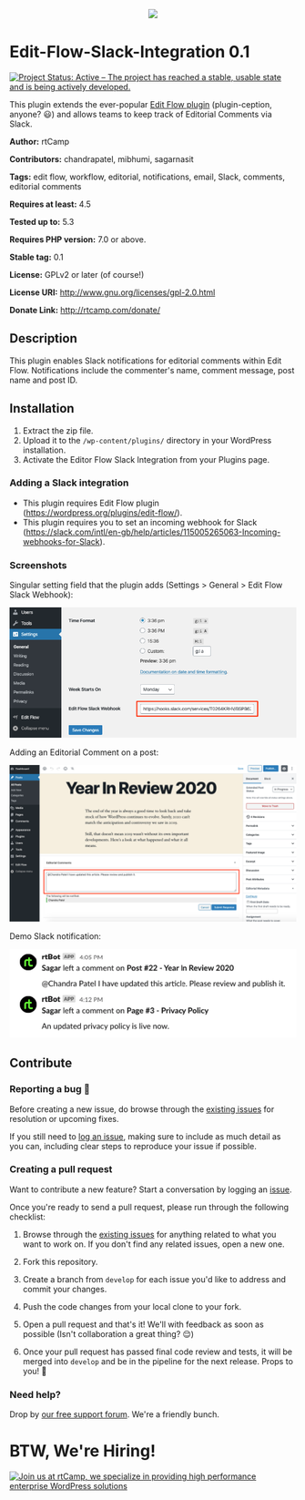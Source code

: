 <p align="center">
<a href="https://rtcamp.com/?ref=edit-flow-slack-integration-repo" target="_blank"><img width="200"src="https://rtcamp.com/wp-content/themes/rtcamp-v9/assets/img/site-logo-black.svg"></a>
</p>

# Edit-Flow-Slack-Integration 0.1
[![Project Status: Active – The project has reached a stable, usable state and is being actively developed.](https://www.repostatus.org/badges/latest/active.svg)](https://www.repostatus.org/#active)

This plugin extends the ever-popular <a href="https://wordpress.org/plugins/edit-flow/" target="_blank">Edit Flow plugin</a> (plugin-ception, anyone? 😃) and allows teams to keep track of Editorial Comments via Slack.

**Author:** rtCamp

**Contributors:** chandrapatel, mibhumi, sagarnasit

**Tags:** edit flow, workflow, editorial, notifications, email, Slack, comments, editorial comments

**Requires at least:** 4.5

**Tested up to:** 5.3

**Requires PHP version:** 7.0 or above.

**Stable tag:** 0.1

**License:** GPLv2 or later (of course!)

**License URI:** http://www.gnu.org/licenses/gpl-2.0.html

**Donate Link:** http://rtcamp.com/donate/

## Description ##
This plugin enables Slack notifications for editorial comments within Edit Flow. Notifications include the commenter's name, comment message, post name and post ID.

## Installation ##

1. Extract the zip file.
2. Upload it to the `/wp-content/plugins/` directory in your WordPress installation.
3. Activate the Editor Flow Slack Integration from your Plugins page.

### Adding a Slack integration ###
* This plugin requires Edit Flow plugin (https://wordpress.org/plugins/edit-flow/).
* This plugin requires you to set an incoming webhook for Slack (https://slack.com/intl/en-gb/help/articles/115005265063-Incoming-webhooks-for-Slack).

### Screenshots ###
Singular setting field that the plugin adds (Settings > General > Edit Flow Slack Webhook):

![Webhook Setting](/screenshots/settings.png?raw=true)

Adding an Editorial Comment on a post:

![Add Comment](/screenshots/post-edit.png?raw=true)

Demo Slack notification:

![Slack Notification](/screenshots/slack-notification.png?raw=true)

## Contribute

### Reporting a bug 🐞

Before creating a new issue, do browse through the [existing issues](https://github.com/rtCamp/edit-flow-slack-integration/issues) for resolution or upcoming fixes. 

If you still need to [log an issue](https://github.com/rtCamp/edit-flow-slack-integration/issues/new), making sure to include as much detail as you can, including clear steps to reproduce your issue if possible.

### Creating a pull request

Want to contribute a new feature? Start a conversation by logging an [issue](https://github.com/rtCamp/edit-flow-slack-integration/issues).

Once you're ready to send a pull request, please run through the following checklist: 

1. Browse through the [existing issues](https://github.com/rtCamp/edit-flow-slack-integration/issues) for anything related to what you want to work on. If you don't find any related issues, open a new one.

1. Fork this repository.

1. Create a branch from `develop` for each issue you'd like to address and commit your changes.

1. Push the code changes from your local clone to your fork.

1. Open a pull request and that's it! We'll with feedback as soon as possible (Isn't collaboration a great thing? 😌)

1. Once your pull request has passed final code review and tests, it will be merged into `develop` and be in the pipeline for the next release. Props to you! 🎉


### Need help? ###

Drop by [our free support forum](http://community.rtcamp.com). We're a friendly bunch.

# BTW, We're Hiring!

<a href="https://rtcamp.com/"><img src="https://rtcamp.com/wp-content/uploads/2019/04/github-banner@2x.png" alt="Join us at rtCamp, we specialize in providing high performance enterprise WordPress solutions"></a>


